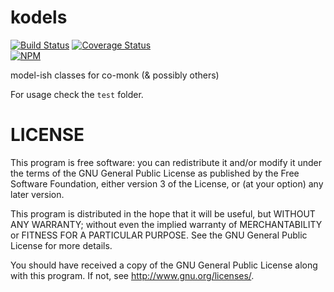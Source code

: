 kodels
========

[![Build Status](https://travis-ci.org/plasticpanda/kodels.svg?branch=master)](https://travis-ci.org/plasticpanda/kodels) [![Coverage Status](https://img.shields.io/coveralls/plasticpanda/kodels.svg)](https://coveralls.io/r/plasticpanda/kodels?branch=master)  
[![NPM](https://nodei.co/npm/kodels.png)](https://nodei.co/npm/kodels/)

model-ish classes for co-monk (&amp; possibly others)

For usage check the ```test``` folder.

# LICENSE

This program is free software: you can redistribute it and/or modify it under the terms of the GNU General Public License as published by the Free Software Foundation, either version 3 of the License, or (at your option) any later version.

This program is distributed in the hope that it will be useful, but WITHOUT ANY WARRANTY; without even the implied warranty of MERCHANTABILITY or FITNESS FOR A PARTICULAR PURPOSE. See the GNU General Public License for more details.

You should have received a copy of the GNU General Public License along with this program. If not, see http://www.gnu.org/licenses/.
